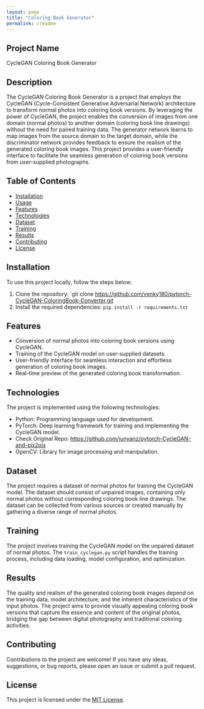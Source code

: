 ```yaml
---
layout: page
title: "Coloring Book Generator"
permalink: /readme
---
```


## Project Name

CycleGAN Coloring Book Generator

## Description

The CycleGAN Coloring Book Generator is a project that employs the CycleGAN (Cycle-Consistent Generative Adversarial Network) architecture to transform normal photos into coloring book versions. By leveraging the power of CycleGAN, the project enables the conversion of images from one domain (normal photos) to another domain (coloring book line drawings) without the need for paired training data. The generator network learns to map images from the source domain to the target domain, while the discriminator network provides feedback to ensure the realism of the generated coloring book images. This project provides a user-friendly interface to facilitate the seamless generation of coloring book versions from user-supplied photographs.

## Table of Contents

- [Installation](#installation)
- [Usage](#usage)
- [Features](#features)
- [Technologies](#technologies)
- [Dataset](#dataset)
- [Training](#training)
- [Results](#results)
- [Contributing](#contributing)
- [License](#license)

## Installation

To use this project locally, follow the steps below:

1. Clone the repository: `git clone https://github.com/venky180/pytorch-CycleGAN-ColoringBook-Converter.git
2. Install the required dependencies: `pip install -r requirements.txt`


## Features

- Conversion of normal photos into coloring book versions using CycleGAN.
- Training of the CycleGAN model on user-supplied datasets.
- User-friendly interface for seamless interaction and effortless generation of coloring book images.
- Real-time preview of the generated coloring book transformation.

## Technologies

The project is implemented using the following technologies:

- Python: Programming language used for development.
- PyTorch: Deep learning framework for training and implementing the CycleGAN model.
- Check Original Repo: https://github.com/junyanz/pytorch-CycleGAN-and-pix2pix
- OpenCV: Library for image processing and manipulation.

## Dataset

The project requires a dataset of normal photos for training the CycleGAN model. The dataset should consist of unpaired images, containing only normal photos without corresponding coloring book line drawings. The dataset can be collected from various sources or created manually by gathering a diverse range of normal photos.

## Training

The project involves training the CycleGAN model on the unpaired dataset of normal photos. The `train_cyclegan.py` script handles the training process, including data loading, model configuration, and optimization.

## Results

The quality and realism of the generated coloring book images depend on the training data, model architecture, and the inherent characteristics of the input photos. The project aims to provide visually appealing coloring book versions that capture the essence and content of the original photos, bridging the gap between digital photography and traditional coloring activities.

## Contributing

Contributions to the project are welcome! If you have any ideas, suggestions, or bug reports, please open an issue or submit a pull request.

## License

This project is licensed under the [MIT License](LICENSE).

